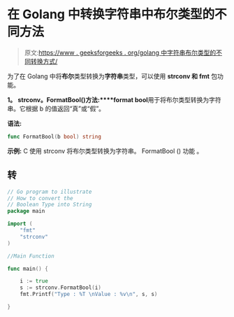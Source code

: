 # 在 Golang 中转换字符串中布尔类型的不同方法

> 原文:[https://www . geeksforgeeks . org/golang 中字符串布尔类型的不同转换方式/](https://www.geeksforgeeks.org/different-ways-to-convert-the-boolean-type-in-string-in-golang/)

为了在 Golang 中将**布尔**类型转换为**字符串**类型，可以使用 **strconv 和 fmt** 包功能。

**1。** **strconv。FormatBool()方法:****format bool**用于将布尔类型转换为字符串。它根据 b 的值返回“真”或“假”。

**语法:**

```go
func FormatBool(b bool) string

```

**示例:** C 使用 strconv 将布尔类型转换为字符串。 FormatBool () 功能 。

## 转

```go
// Go program to illustrate 
// How to convert the
// Boolean Type into String
package main

import (
    "fmt"
    "strconv"
)

//Main Function

func main() {

    i := true
    s := strconv.FormatBool(i)
    fmt.Printf("Type : %T \nValue : %v\n", s, s)

}
```